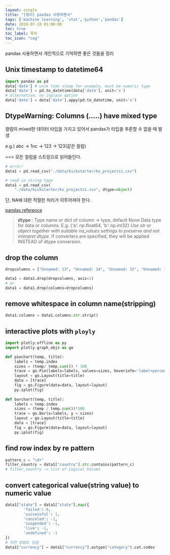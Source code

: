```yaml
---
layout: single
title: "[정리] pandas 사용하면서"
tags: ['machine learning', 'stat','python','pandas']
date: 2018-07-18 01:00:00
toc: true
toc_label: 목차
toc_icon: "cog"
---
```


pandas 사용하면서 개인적으로 기억하면 좋은 것들을 정리

## Unix timestamp to datetime64
```python
import pandas as pd
data['date'] # unix time stamp for example, must be numeric type
data['date'] = pd.to_datetime(data['date'], unit='s')
# alternative, no inplace option
data['date'] = data['date'].appy(pd.to_datetime, unit='s') 
```

## DtypeWarning: Columns (.....) have mixed type
컬럼이 mixed한 데이터 타입을 가지고 있어서 pandas가 타입을 추론할 수 없을 때 발생

e.g.) abc -> 1nc -> 123 -> 123(같은 컬럼)

==> 모든 컬럼을 스트링으로 읽어들인다.

```python
# error!
data1 = pd.read_csv("./data/kickstarter/ks_projects1.csv")

# read in string type
data1 = pd.read_csv(
    "./data/kickstarter/ks_projects1.csv", dtype=object)
```
단, NA에 대한 적절한 처리가 이루어져야 한다.

[pandas reference](https://pandas.pydata.org/pandas-docs/stable/generated/pandas.read_csv.html)
> **dtype** : Type name or dict of column -> type, default None
> Data type for data or columns. E.g. {‘a’: np.float64, ‘b’: np.int32} _Use str or object together with suitable na_values settings to preserve and not interpret dtype._ If converters are specified, they will be applied INSTEAD of dtype conversion.

## drop the column
```python
dropcolumns = ["Unnamed: 13", "Unnamed: 14", "Unnamed: 15", "Unnamed: 16"]

data1 = data1.drop(dropcolumns, axis=1)
# or
data1 = data1.drop(columns=dropcolumns)
```

## remove whitespace in column name(stripping)
```python
data1.columns = data1.columns.str.strip()
```

## interactive plots with `ployly`
```python
import plotly.offline as py
import plotly.graph_objs as go

def piechart(temp, title):
    labels = temp.index
    sizes = (temp/ temp.sum()) * 100
    trace = go.Pie(labels=labels, values=sizes, hoverinfo='label+percent')
    layout = go.Layout(title=title)
    data = [trace]
    fig = go.Figure(data=data, layout=layout)
    py.iplot(fig)
    
def barchart(temp, title):
    labels = temp.index
    sizes = (temp / temp.sum())*100
    trace = go.Bar(x=labels, y = sizes)
    layout = go.Layout(title=title)
    data = [trace]
    fig = go.Figure(data=data, layout=layout)
    py.iplot(fig)
```

## find row index by re pattern
```python
pattern_c = "\d+"
filter_country = data1["country"].str.contains(pattern_c)
# filter_country -> list of Logical Values
```

## convert categorical value(string value) to numeric value
```python
data1["state"] = data1["state"].map({
        'failed': 0,
        'successful': 1,   
        'canceled': -1,
        'suspended': -1,
        'live': -1,
        'undefined': -1
})
# 이런 방법도 있음
data1["currency"] = data1["currency"].astype("category").cat.codes
```
